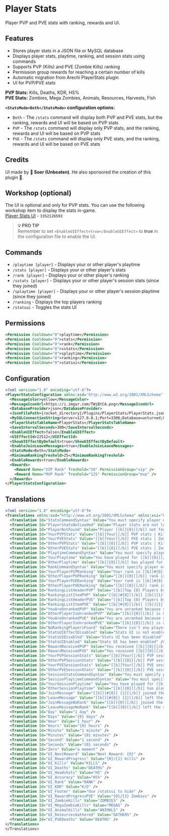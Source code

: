 # Player Stats
Player PVP and PVE stats with ranking, rewards and UI.

## Features
* Stores player stats in a JSON file or MySQL database
* Displays player stats, playtime, ranking, and session stats using commands
* Supports PVP (Kills) and PVE (Zombie Kills) ranking
* Permission group rewards for reaching a certain number of kills
* Automatic migration from Arechi PlayerStats plugin
* UI for PVP/PVE stats

**PVP Stats:** Kills, Deaths, KDR, HS%  
**PVE Stats:** Zombies, Mega Zombies, Animals, Resources, Harvests, Fish

**`<StatsMode>Both</StatsMode>` configuration options:**
* `Both` - The `/stats` command will display both PVP and PVE stats, but the ranking, rewards and UI will be based on PVP stats
* `PVP` - The `/stats` command will display only PVP stats, and the ranking, rewards and UI will be based on PVP stats
* `PVE` - The `/stats` command will display only PVE stats, and the ranking, rewards and UI will be based on PVE stats

## Credits
UI made by **💪 Soer (Unbeaten)**. He also sponsored the creation of this plugin 💸.

## Workshop (optional)
The UI is optional and only for PVP stats. You can use the following workshop item to display the stats in-game.  
[Player Stats UI](https://steamcommunity.com/sharedfiles/filedetails/?id=3352126593) - `3352126593`  
> **💡 PRO TIP**  
> Remember to set `<EnableUIEffect>true</EnableUIEffect>` to **true** in the configuration file to enable the UI.

## Commands
* `/playtime [player]` - Displays your or other player's playtime
* `/stats [player]` - Displays your or other player's stats
* `/rank [player]` - Displays your or other player's ranking
* `/sstats [player]` - Displays your or other player's session stats (since they joined)
* `/splaytime [player]` - Displays your or other player's session playtime (since they joined)
* `/ranking` - Displays the top players ranking
* `/statsui` - Toggles the stats UI

## Permissions
```xml
<Permission Cooldown="0">playtime</Permission>
<Permission Cooldown="0">stats</Permission>
<Permission Cooldown="0">rank</Permission>
<Permission Cooldown="0">sstats</Permission>
<Permission Cooldown="0">splaytime</Permission>
<Permission Cooldown="0">ranking</Permission>
<Permission Cooldown="0">statsui</Permission>
```

## Configuration
```xml
<?xml version="1.0" encoding="utf-8"?>
<PlayerStatsConfiguration xmlns:xsd="http://www.w3.org/2001/XMLSchema" xmlns:xsi="http://www.w3.org/2001/XMLSchema-instance">
  <MessageColor>yellow</MessageColor>
  <MessageIconUrl>https://i.imgur.com/TWjBtCA.png</MessageIconUrl>
  <DatabaseProvider>json</DatabaseProvider>
  <JsonFilePath>{rocket_directory}/Plugins/PlayerStats/PlayerStats.json</JsonFilePath>
  <MySQLConnectionString>Server=127.0.0.1;Port=3306;Database=unturned;Uid=root;Pwd=passw;</MySQLConnectionString>
  <PlayerStatsTableName>PlayerStats</PlayerStatsTableName>
  <SaveIntervalSeconds>300</SaveIntervalSeconds>
  <EnableUIEffect>false</EnableUIEffect>
  <UIEffectId>22512</UIEffectId>
  <ShowUIEffectByDefault>true</ShowUIEffectByDefault>
  <EnableJoinLeaveMessages>true</EnableJoinLeaveMessages>
  <StatsMode>Both</StatsMode>
  <MinimumRankingTreshold>25</MinimumRankingTreshold>
  <EnableRewards>true</EnableRewards>
  <Rewards>
    <Reward Name="VIP Rank" Treshold="50" PermissionGroup="vip" />
    <Reward Name="MVP Rank" Treshold="125" PermissionGroup="mvp" />
  </Rewards>
</PlayerStatsConfiguration>
```

## Translations
```xml
<?xml version="1.0" encoding="utf-8"?>
<Translations xmlns:xsd="http://www.w3.org/2001/XMLSchema" xmlns:xsi="http://www.w3.org/2001/XMLSchema-instance">
  <Translation Id="StatsCommandSyntax" Value="You must specify player name or steamID." />
  <Translation Id="PlayerStatsNotLoaded" Value="Player stats are not loaded for [[b]]{0}.[[/b]] Please try again later." />
  <Translation Id="PlayerNotFound" Value="Player [[b]]{0}[[/b]] not found." />
  <Translation Id="YourPVPStats" Value="[[b]]Your[[/b]] PVP stats | Kills: [[b]]{0}[[/b]], Deaths: [[b]]{1}[[/b]], KDR: [[b]]{2}[[/b]], HS%: [[b]]{3}[[/b]]" />
  <Translation Id="YourPVEStats" Value="[[b]]Your[[/b]] PVE stats | Zombies: [[b]]{0}[[/b]], Mega Zombies: [[b]]{1}[[/b]], Animals: [[b]]{2}[[/b]], Resources: [[b]]{3}[[/b]], Harvests: [[b]]{4}[[/b]], Fish: [[b]]{5}[[/b]]" />
  <Translation Id="OtherPVPStats" Value="[[b]]{0}[[/b]] PVP stats | Kills: [[b]]{1}[[/b]], Deaths: [[b]]{2}[[/b]], KDR: [[b]]{3}[[/b]], HS%: [[b]]{4}[[/b]]" />
  <Translation Id="OtherPVEStats" Value="[[b]]{0}[[/b]] PVE stats | Zombies: [[b]]{1}[[/b]], Mega Zombies: [[b]]{2}[[/b]], Animals: [[b]]{3}[[/b]], Resources: [[b]]{4}[[/b]], Harvests: [[b]]{5}[[/b]], Fish: [[b]]{6}[[/b]]" />
  <Translation Id="PlaytimeCommandSyntax" Value="You must specify player name or steamID." />
  <Translation Id="YourPlaytime" Value="You have played for [[b]]{0}[[/b]]" />
  <Translation Id="OtherPlaytime" Value="[[b]]{0}[[/b]] has played for [[b]]{1}[[/b]]" />
  <Translation Id="RankCommandSyntax" Value="You must specify player name or steamID." />
  <Translation Id="YourPlayerPVPRanking" Value="Your rank is [[b]]#{0}[[/b]] with {1} kills" />
  <Translation Id="OtherPlayerPVPRanking" Value="[[b]]{0}[[/b]] rank is [[b]]#{1}[[/b]] with {2} kills." />
  <Translation Id="YourPlayerPVERanking" Value="Your rank is [[b]]#{0}[[/b]] with {1} zombie kills." />
  <Translation Id="OtherPlayerPVERanking" Value="[[b]]{0}[[/b]] rank is [[b]]#{1}[[/b]] with {2} zombie kills." />
  <Translation Id="RankingListHeaderPVP" Value="[[b]]Top {0} Players by Kills[[/b]]" />
  <Translation Id="RankingListItemPVP" Value="[[b]]#{0}[[/b]] [[b]]{1}[[/b]] - {2} kills" />
  <Translation Id="RankingListHeaderPVE" Value="[[b]]Top {0} Players by Zombie Kills[[/b]]" />
  <Translation Id="RankingListItemPVE" Value="[[b]]#{0}[[/b]] [[b]]{1}[[/b]] - {2} zombie kills" />
  <Translation Id="YouAreUnrankedPVP" Value="You are unranked because you have [[b]]{0}/{1}[[/b]] kills. " />
  <Translation Id="OtherPlayerIsUnrankedPVP" Value="[[b]]{0}[[/b]] is unranked because they have [[b]]{1}/{2}[[/b]] kills." />
  <Translation Id="YouAreUnrankedPVE" Value="You are unranked because you have [[b]]{0}/{1}[[/b]] zombie kills. " />
  <Translation Id="OtherPlayerIsUnrankedPVE" Value="[[b]]{0}[[/b]] is unranked because they have [[b]]{1}/{2}[[/b]] zombie kills." />
  <Translation Id="NoRankingPlayersFound" Value="There isn't any players qualified for ranking yet." />
  <Translation Id="StatsUIEffectDisabled" Value="Stats UI is not enabled on this server." />
  <Translation Id="StatsUIDisabled" Value="Stats UI has been disabled" />
  <Translation Id="StatsUIEnabled" Value="Stats UI has been enabled" />
  <Translation Id="RewardReceivedPVP" Value="You received [[b]]{0}[[/b]] reward for {1} kills." />
  <Translation Id="RewardReceivedPVE" Value="You received [[b]]{0}[[/b]] reward for {1} zombie kills." />
  <Translation Id="YourPVPSessionStats" Value="[[b]]Your[[/b]] PVP session stats | Kills: [[b]]{0}[[/b]], Deaths: [[b]]{1}[[/b]], KDR: [[b]]{2}[[/b]], HS%: [[b]]{3}[[/b]]" />
  <Translation Id="OtherPVPSessionStats" Value="[[b]]{0}[[/b]] PVP session stats | Kills: [[b]]{1}[[/b]], Deaths: [[b]]{2}[[/b]], KDR: [[b]]{3}[[/b]], HS%: [[b]]{4}[[/b]]" />
  <Translation Id="YourPVESessionStats" Value="[[b]]Your[[/b]] PVE session stats | Zombies: [[b]]{0}[[/b]], Mega Zombies: [[b]]{1}[[/b]], Animals: [[b]]{2}[[/b]], Resources: [[b]]{3}[[/b]], Harvests: [[b]]{4}[[/b]], Fish: [[b]]{5}[[/b]]" />
  <Translation Id="OtherPVESessionStats" Value="[[b]]{0}[[/b]] PVE session stats | Zombies: [[b]]{1}[[/b]], Mega Zombies: [[b]]{2}[[/b]], Animals: [[b]]{3}[[/b]], Resources: [[b]]{4}[[/b]], Harvests: [[b]]{5}[[/b]], Fish: [[b]]{6}[[/b]]" />
  <Translation Id="SessionStatsCommandSyntax" Value="You must specify player name or steamID." />
  <Translation Id="SessionPlaytimeCommandSyntax" Value="You must specify player name or steamID." />
  <Translation Id="YourSessionPlaytime" Value="You have played for [[b]]{0}[[/b]] since you joined." />
  <Translation Id="OtherSessionPlaytime" Value="[[b]]{0}[[/b]] has played for [[b]]{1}[[/b]] since they joined." />
  <Translation Id="JoinMessage" Value="[[b]][#{0}] {1}[[/b]] joined the server." />
  <Translation Id="LeaveMessage" Value="[[b]][#{0}] {1}[[/b]] left the server." />
  <Translation Id="JoinMessageNoRank" Value="[[b]]{0}[[/b]] joined the server." />
  <Translation Id="LeaveMessageNoRank" Value="[[b]]{0}[[/b]] left the server." />
  <Translation Id="Day" Value="1 day" />
  <Translation Id="Days" Value="{0} days" />
  <Translation Id="Hour" Value="1 hour" />
  <Translation Id="Hours" Value="{0} hours" />
  <Translation Id="Minute" Value="1 minute" />
  <Translation Id="Minutes" Value="{0} minutes" />
  <Translation Id="Second" Value="1 second" />
  <Translation Id="Seconds" Value="{0} seconds" />
  <Translation Id="Zero" Value="a moment" />
  <Translation Id="UI_NextReward" Value="Next Reward: {0}" />
  <Translation Id="UI_RewardProgress" Value="{0}/{1} Kills" />
  <Translation Id="UI_Kills" Value="KILLS" />
  <Translation Id="UI_Deaths" Value="DEATHS" />
  <Translation Id="UI_Headshots" Value="HS" />
  <Translation Id="UI_Accuracy" Value="HS%" />
  <Translation Id="UI_Rank" Value="RANK" />
  <Translation Id="UI_KDR" Value="K/D" />
  <Translation Id="UI_Footer" Value="Use /statsui to hide" />
  <Translation Id="UI_RewardProgressPVE" Value="{0}/{1} Zombies" />
  <Translation Id="UI_ZombieKills" Value="ZOMBIES" />
  <Translation Id="UI_MegaZombieKills" Value="MEGAS" />
  <Translation Id="UI_AnimalKills" Value="ANIMALS" />
  <Translation Id="UI_ResourcesGathered" Value="GATHERS" />
  <Translation Id="UI_PVEDeaths" Value="DEATHS" />
</Translations>
</Translations>
```